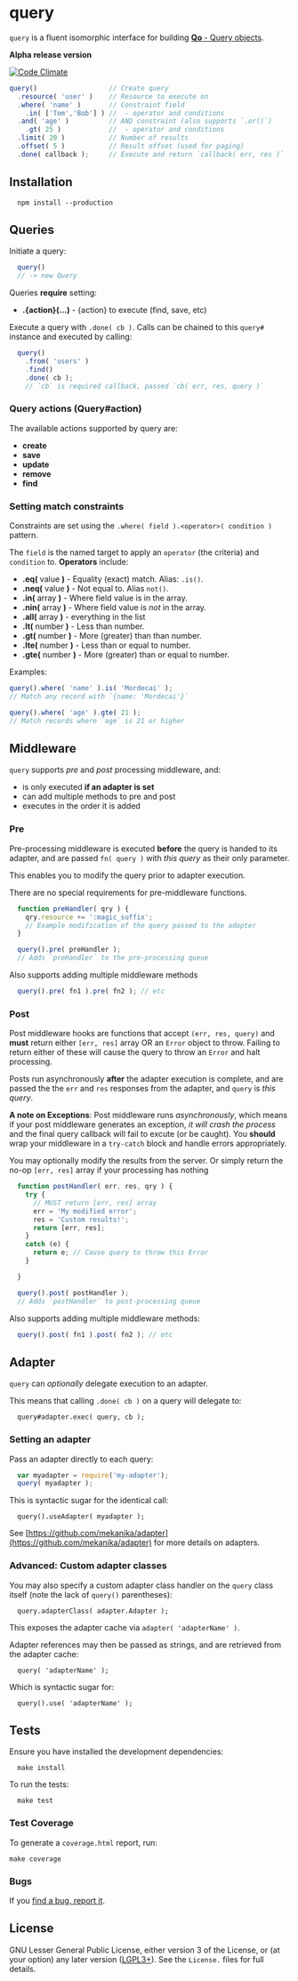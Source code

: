 # query

  `query` is a fluent isomorphic interface for building [**Qo** - Query objects](https://github.com/mekanika/qo).

  **Alpha release version**

  [![Code Climate](https://codeclimate.com/github/mekanika/query.png)](https://codeclimate.com/github/mekanika/query)

```js
query()                  // Create query
  .resource( 'user' )    // Resource to execute on
  .where( 'name' )       // Constraint field
    .in( ['Tom','Bob'] ) //  - operator and conditions
  .and( 'age' )          // AND constraint (also supports `.or()`)
    .gt( 25 )            //  - operator and conditions
  .limit( 20 )           // Number of results
  .offset( 5 )           // Result offset (used for paging)
  .done( callback );     // Execute and return `callback( err, res )`
```

## Installation

      npm install --production


## Queries

  Initiate a query:

```js
  query()
  // -> new Query
```

Queries **require** setting:

  - **.{action}(...)** - {action} to execute (find, save, etc)

Execute a query with `.done( cb )`. Calls can be chained to this `query#` instance and executed by calling:

```js
  query()
    .from( 'users' )
    .find()
    .done( cb );
    // `cb` is required callback, passed `cb( err, res, query )`
```

### Query actions (Query#action)

  The available actions supported by query are:

  - **create**
  - **save**
  - **update**
  - **remove**
  - **find**


### Setting match constraints

  Constraints are set using the `.where( field ).<operator>( condition )` pattern.

  The `field` is the named target to apply an `operator` (the criteria) and `condition` to. **Operators** include:

  - **.eq(** value **)** - Equality (exact) match. Alias: `.is()`.
  - **.neq(** value **)** - Not equal to. Alias `not()`.
  - **.in(** array **)** - Where field value is in the array.
  - **.nin(** array **)** - Where field value is _not_ in the array.
  - **.all(** array **)** - everything in the list
  - **.lt(** number **)** - Less than number.
  - **.gt(** number **)** - More (greater) than than number.
  - **.lte(** number **)** - Less than or equal to number.
  - **.gte(** number **)** - More (greater) than or equal to number.

Examples:

```js
query().where( 'name' ).is( 'Mordecai' );
// Match any record with `{name: 'Mordecai'}`

query().where( 'age' ).gte( 21 );
// Match records where `age` is 21 or higher
```


## Middleware

  `query` supports _pre_ and _post_ processing middleware, and:

  - is only executed **if an adapter is set**
  - can add multiple methods to pre and post
  - executes in the order it is added

### Pre

  Pre-processing middleware is executed **before** the query is handed to its adapter, and are passed  `fn( query )` with _this query_ as their only parameter.

  This enables you to modify the query prior to adapter execution.

  There are no special requirements for pre-middleware functions.

```js
  function preHandler( qry ) {
    qry.resource += ':magic_suffix';
    // Example modification of the query passed to the adapter
  }

  query().pre( preHandler );
  // Adds `preHandler` to the pre-processing queue
```

Also supports adding multiple middleware methods

```js
  query().pre( fn1 ).pre( fn2 ); // etc
```

### Post

  Post middleware hooks are functions that accept `(err, res, query)` and **must** return either `[err, res]` array OR an `Error` object to throw. Failing to return either of these will cause the query to throw an `Error` and halt processing.

  Posts run asynchronously **after** the adapter execution is complete, and are passed the the `err` and `res` responses from the adapter, and `query` is _this query_.

  **A note on Exceptions**: Post middleware runs _asynchronously_, which means if your post middleware generates an exception, _it will crash the process_ and the final query callback will fail to excute (or be caught). You **should** wrap your middleware in a `try-catch` block and handle errors appropriately.

  You may optionally modify the results from the server. Or simply return the no-op `[err, res]` array if your processing has nothing


```js
  function postHandler( err, res, qry ) {
    try {
      // MUST return [err, res] array
      err = 'My modified error';
      res = 'Custom results!';
      return [err, res];
    }
    catch (e) {
      return e; // Cause query to throw this Error
    }

  }

  query().post( postHandler );
  // Adds `postHandler` to post-processing queue
```

Also supports adding multiple middleware methods:

```js
  query().post( fn1 ).post( fn2 ); // etc
```


## Adapter

  `query` can _optionally_ delegate execution to an adapter.

  This means that calling `.done( cb )` on a query will delegate to:

      query#adapter.exec( query, cb );

### Setting an adapter

  Pass an adapter directly to each query:

```js
  var myadapter = require('my-adapter');
  query( myadapter );
```

  This is syntactic sugar for the identical call:

      query().useAdapter( myadapter );

  See [https://github.com/mekanika/adapter](https://github.com/mekanika/adapter) for more details on adapters.

### Advanced: Custom adapter classes

  You may also specify a custom adapter class handler on the `query` class itself (note the lack of `query()` parentheses):

      query.adapterClass( adapter.Adapter );

  This exposes the adapter cache via `adapter( 'adapterName' )`.

  Adapter references may then be passed as strings, and are retrieved from the adapter cache:

      query( 'adapterName' );

  Which is syntactic sugar for:

      query().use( 'adapterName' );



## Tests

  Ensure you have installed the development dependencies:

      make install

  To run the tests:

      make test


### Test Coverage
To generate a `coverage.html` report, run:

    make coverage

### Bugs
If you [find a bug, report it](https://github.com/mekanika/query/issues).

## License

  GNU Lesser General Public License, either version 3 of the License, or (at your option) any later version ([LGPL3+](https://www.gnu.org/licenses/lgpl.html)). See the `License.` files for full details.
